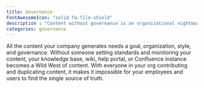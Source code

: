 ```yaml
---
title: Governance
FontAwesomeIcon: "solid fa-file-shield"
description : "Content without governance is an organizational nightmare, unsustainable, and impossible to maintain."
categories: governance
---
```


All the content your company generates needs a goal, organization, style, and governance. Without someone setting standards and monitoring your content, your knowledge base, wiki, help portal, or Confluence instance becomes a Wild West of content. With everyone in your org contributing and duplicating content, it makes it impossible for your employees and users to find the single source of truth.
